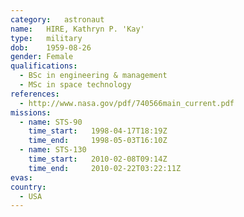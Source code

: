 ```yaml
---
category:	astronaut
name:	HIRE, Kathryn P. 'Kay'
type:	military
dob:	1959-08-26
gender:	Female
qualifications:
  - BSc in engineering & management
  - MSc in space technology
references:
  - http://www.nasa.gov/pdf/740566main_current.pdf
missions:
  - name: STS-90
    time_start:   1998-04-17T18:19Z
    time_end:     1998-05-03T16:10Z
  - name: STS-130
    time_start:   2010-02-08T09:14Z
    time_end:     2010-02-22T03:22:11Z
evas:
country:
  - USA
---
```

